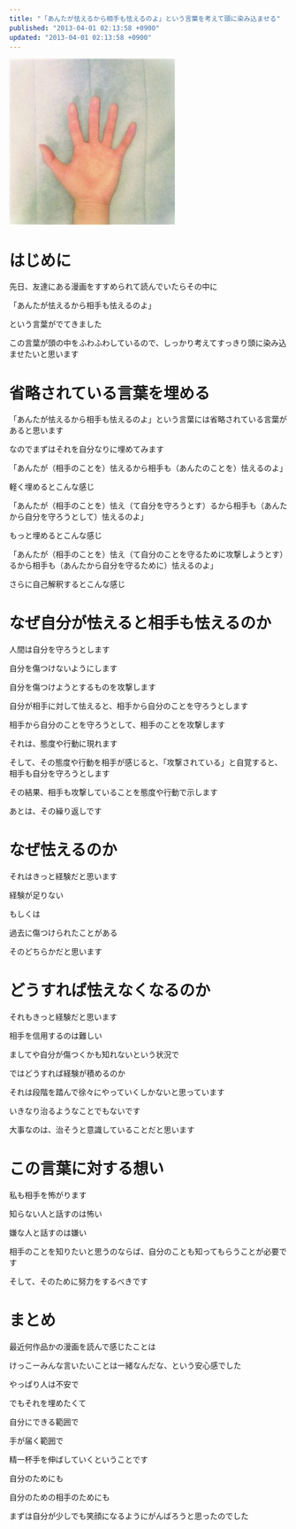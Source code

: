 ```yaml
---
title: "「あんたが怯えるから相手も怯えるのよ」という言葉を考えて頭に染み込ませる"
published: "2013-04-01 02:13:58 +0900"
updated: "2013-04-01 02:13:58 +0900"
---
```


![](../../../../images/2013/4/1/frighten-1.jpg)

# はじめに

先日、友達にある漫画をすすめられて読んでいたらその中に

「あんたが怯えるから相手も怯えるのよ」

という言葉がでてきました

この言葉が頭の中をふわふわしているので、しっかり考えてすっきり頭に染み込ませたいと思います

# 省略されている言葉を埋める

「あんたが怯えるから相手も怯えるのよ」という言葉には省略されている言葉があると思います

なのでまずはそれを自分なりに埋めてみます

「あんたが（相手のことを）怯えるから相手も（あんたのことを）怯えるのよ」

軽く埋めるとこんな感じ

「あんたが（相手のことを）怯え（て自分を守ろうとす）るから相手も（あんたから自分を守ろうとして）怯えるのよ」

もっと埋めるとこんな感じ

「あんたが（相手のことを）怯え（て自分のことを守るために攻撃しようとす）るから相手も（あんたから自分を守るために）怯えるのよ」

さらに自己解釈するとこんな感じ

# なぜ自分が怯えると相手も怯えるのか

人間は自分を守ろうとします

自分を傷つけないようにします

自分を傷つけようとするものを攻撃します

自分が相手に対して怯えると、相手から自分のことを守ろうとします

相手から自分のことを守ろうとして、相手のことを攻撃します

それは、態度や行動に現れます

そして、その態度や行動を相手が感じると、「攻撃されている」と自覚すると、相手も自分を守ろうとします

その結果、相手も攻撃していることを態度や行動で示します

あとは、その繰り返しです

# なぜ怯えるのか

それはきっと経験だと思います

経験が足りない

もしくは

過去に傷つけられたことがある

そのどちらかだと思います

# どうすれば怯えなくなるのか

それもきっと経験だと思います

相手を信用するのは難しい

ましてや自分が傷つくかも知れないという状況で

ではどうすれば経験が積めるのか

それは段階を踏んで徐々にやっていくしかないと思っています

いきなり治るようなことでもないです

大事なのは、治そうと意識していることだと思います

# この言葉に対する想い

私も相手を怖がります

知らない人と話すのは怖い

嫌な人と話すのは嫌い

相手のことを知りたいと思うのならば、自分のことも知ってもらうことが必要です

そして、そのために努力をするべきです

# まとめ

最近何作品かの漫画を読んで感じたことは

けっこーみんな言いたいことは一緒なんだな、という安心感でした

やっぱり人は不安で

でもそれを埋めたくて

自分にできる範囲で

手が届く範囲で

精一杯手を伸ばしていくということです

自分のためにも

自分のための相手のためにも

まずは自分が少しでも笑顔になるようにがんばろうと思ったのでした
